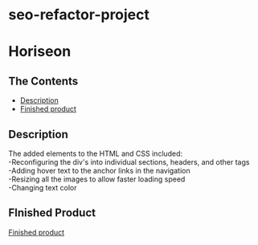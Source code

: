 # seo-refactor-project
# Horiseon
## The Contents
- [Description](#description)
- [Finished product](#finished-product)

## Description
The added elements to the HTML and CSS included:  
-Reconfiguring the div's into individual sections, headers, and other tags  
-Adding hover text to the anchor links in the navigation  
-Resizing all the images to allow faster loading speed  
-Changing text color   


## FInished Product
[Finished product](https://mchapm17.github.io/seo-refactor-project/)